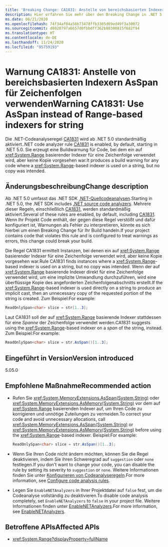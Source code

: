 ```yaml
---
title: 'Breaking Change: CA1831: Anstelle von bereichsbasierten Indexern AsSpan für Zeichenfolgen verwenden'
description: Hier erfahren Sie mehr über den Breaking Change in .NET 5.0, der durch die Aktivierung der Codeanalyseregel „CA1831“ ausgelöst wird.
ms.date: 08/21/2020
ms.openlocfilehash: 74f34af04a56b73478ffb3305d69ed49f3a30072
ms.sourcegitcommit: d8020797a6657d0fbbdff362b80300815f682f94
ms.translationtype: HT
ms.contentlocale: de-DE
ms.lasthandoff: 11/24/2020
ms.locfileid: "95759193"
---
```

# <a name="warning-ca1831-use-asspan-instead-of-range-based-indexers-for-string"></a><span data-ttu-id="aa734-103">Warnung CA1831: Anstelle von bereichsbasierten Indexern AsSpan für Zeichenfolgen verwenden</span><span class="sxs-lookup"><span data-stu-id="aa734-103">Warning CA1831: Use AsSpan instead of Range-based indexers for string</span></span>

<span data-ttu-id="aa734-104">Die .NET-Codeanalyseregel [CA1831](/visualstudio/code-quality/ca1831) wird ab .NET 5.0 standardmäßig aktiviert.</span><span class="sxs-lookup"><span data-stu-id="aa734-104">.NET code analyzer rule [CA1831](/visualstudio/code-quality/ca1831) is enabled, by default, starting in .NET 5.0.</span></span> <span data-ttu-id="aa734-105">Sie erzeugt eine Buildwarnung für Code, bei dem ein auf <xref:System.Range> basierender Indexer für eine Zeichenfolge verwendet wird, aber keine Kopie vorgesehen war.</span><span class="sxs-lookup"><span data-stu-id="aa734-105">It produces a build warning for any code where a <xref:System.Range>-based indexer is used on a string, but no copy was intended.</span></span>

## <a name="change-description"></a><span data-ttu-id="aa734-106">Änderungsbeschreibung</span><span class="sxs-lookup"><span data-stu-id="aa734-106">Change description</span></span>

<span data-ttu-id="aa734-107">Ab .NET 5.0 umfasst das .NET SDK [.NET-Quellcodeanalysen](../../../../fundamentals/code-analysis/overview.md).</span><span class="sxs-lookup"><span data-stu-id="aa734-107">Starting in .NET 5.0, the .NET SDK includes [.NET source code analyzers](../../../../fundamentals/code-analysis/overview.md).</span></span> <span data-ttu-id="aa734-108">Mehrere dieser Regeln, einschließlich [CA1831](/visualstudio/code-quality/ca1831), werden standardmäßig aktiviert.</span><span class="sxs-lookup"><span data-stu-id="aa734-108">Several of these rules are enabled, by default, including [CA1831](/visualstudio/code-quality/ca1831).</span></span> <span data-ttu-id="aa734-109">Wenn Ihr Projekt Code enthält, der gegen diese Regel verstößt und dafür konfiguriert ist, Warnungen als Fehler zu interpretieren, könnte es sich hierbei um einen Breaking Change für Ihr Build handeln.</span><span class="sxs-lookup"><span data-stu-id="aa734-109">If your project contains code that violates this rule and is configured to treat warnings as errors, this change could break your build.</span></span>

<span data-ttu-id="aa734-110">Die Regel CA1831 ermittelt Instanzen, bei denen ein auf <xref:System.Range> basierender Indexer für eine Zeichenfolge verwendet wird, aber keine Kopie vorgesehen war.</span><span class="sxs-lookup"><span data-stu-id="aa734-110">Rule CA1831 finds instances where a <xref:System.Range>-based indexer is used on a string, but no copy was intended.</span></span> <span data-ttu-id="aa734-111">Wenn der auf <xref:System.Range> basierende Indexer direkt für eine Zeichenfolge verwendet wird, um eine implizite Umwandlung durchzuführen, wird eine überflüssige Kopie des angeforderten Zeichenfolgenabschnitts erstellt.</span><span class="sxs-lookup"><span data-stu-id="aa734-111">If the <xref:System.Range>-based indexer is used directly on a string to produce an implicit cast, then an unnecessary copy of the requested portion of the string is created.</span></span> <span data-ttu-id="aa734-112">Zum Beispiel:</span><span class="sxs-lookup"><span data-stu-id="aa734-112">For example:</span></span>

```csharp
ReadOnlySpan<char> slice = str[1..3];
```

<span data-ttu-id="aa734-113">Laut CA1831 soll der auf <xref:System.Range> basierende Indexer stattdessen für eine *Spanne* der Zeichenfolge verwendet werden.</span><span class="sxs-lookup"><span data-stu-id="aa734-113">CA1831 suggests using the <xref:System.Range>-based indexer on a *span* of the string, instead.</span></span> <span data-ttu-id="aa734-114">Zum Beispiel:</span><span class="sxs-lookup"><span data-stu-id="aa734-114">For example:</span></span>

```csharp
ReadOnlySpan<char> slice = str.AsSpan()[1..3];
```

## <a name="version-introduced"></a><span data-ttu-id="aa734-115">Eingeführt in Version</span><span class="sxs-lookup"><span data-stu-id="aa734-115">Version introduced</span></span>

<span data-ttu-id="aa734-116">5.0</span><span class="sxs-lookup"><span data-stu-id="aa734-116">5.0</span></span>

## <a name="recommended-action"></a><span data-ttu-id="aa734-117">Empfohlene Maßnahme</span><span class="sxs-lookup"><span data-stu-id="aa734-117">Recommended action</span></span>

- <span data-ttu-id="aa734-118">Rufen Sie <xref:System.MemoryExtensions.AsSpan(System.String)> oder <xref:System.MemoryExtensions.AsMemory(System.String)> vor dem auf <xref:System.Range> basierenden Indexer auf, um Ihren Code zu korrigieren und unnötige Zuteilungen zu vermeiden.</span><span class="sxs-lookup"><span data-stu-id="aa734-118">To correct your code and avoid unnecessary allocations, call <xref:System.MemoryExtensions.AsSpan(System.String)> or <xref:System.MemoryExtensions.AsMemory(System.String)> before using the <xref:System.Range>-based indexer.</span></span> <span data-ttu-id="aa734-119">Beispiel:</span><span class="sxs-lookup"><span data-stu-id="aa734-119">For example:</span></span>

  ```csharp
  ReadOnlySpan<char> slice = str.AsSpan()[1..3];
  ```

- <span data-ttu-id="aa734-120">Wenn Sie Ihren Code nicht ändern möchten, können Sie die Regel deaktivieren, indem Sie ihren Schweregrad auf `suggestion` oder `none` festlegen.</span><span class="sxs-lookup"><span data-stu-id="aa734-120">If you don't want to change your code, you can disable the rule by setting its severity to `suggestion` or `none`.</span></span> <span data-ttu-id="aa734-121">Weitere Informationen finden Sie unter [Konfigurieren von Codeanalyseregeln](../../../../fundamentals/productivity/configure-code-analysis-rules.md).</span><span class="sxs-lookup"><span data-stu-id="aa734-121">For more information, see [Configure code analysis rules](../../../../fundamentals/productivity/configure-code-analysis-rules.md).</span></span>

- <span data-ttu-id="aa734-122">Legen Sie `EnableNETAnalyzers` in Ihrer Projektdatei auf `false` fest, um die Codeanalyse vollständig zu deaktivieren.</span><span class="sxs-lookup"><span data-stu-id="aa734-122">To disable code analysis completely, set `EnableNETAnalyzers` to `false` in your project file.</span></span> <span data-ttu-id="aa734-123">Weitere Informationen finden unter [EnableNETAnalyzers](../../../project-sdk/msbuild-props.md#enablenetanalyzers).</span><span class="sxs-lookup"><span data-stu-id="aa734-123">For more information, see [EnableNETAnalyzers](../../../project-sdk/msbuild-props.md#enablenetanalyzers).</span></span>

## <a name="affected-apis"></a><span data-ttu-id="aa734-124">Betroffene APIs</span><span class="sxs-lookup"><span data-stu-id="aa734-124">Affected APIs</span></span>

- <xref:System.Range?displayProperty=fullName>

<!--

### Affected APIs

- `T:System.Range`

### Category

Code analysis

-->

